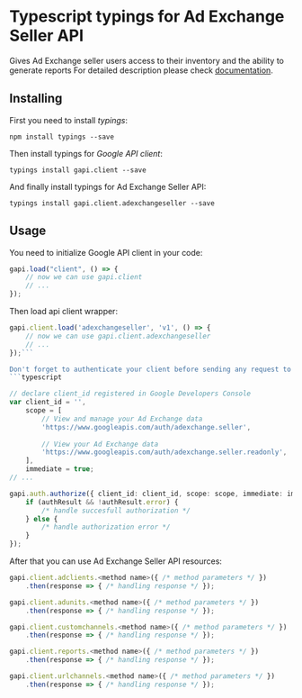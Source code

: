 # Typescript typings for Ad Exchange Seller API
Gives Ad Exchange seller users access to their inventory and the ability to generate reports
For detailed description please check [documentation](https://developers.google.com/ad-exchange/seller-rest/).

## Installing

First you need to install *typings*:
```
npm install typings --save 
```

Then install typings for *Google API client*:
```
typings install gapi.client --save 
```

And finally install typings for Ad Exchange Seller API:
```
typings install gapi.client.adexchangeseller --save 
```

## Usage

You need to initialize Google API client in your code:
```typescript
gapi.load("client", () => { 
    // now we can use gapi.client
    // ... 
});
```

Then load api client wrapper:
```typescript
gapi.client.load('adexchangeseller', 'v1', () => {
    // now we can use gapi.client.adexchangeseller
    // ... 
});```

Don't forget to authenticate your client before sending any request to resources:
```typescript

// declare client_id registered in Google Developers Console
var client_id = '',
    scope = [     
        // View and manage your Ad Exchange data
        'https://www.googleapis.com/auth/adexchange.seller',
    
        // View your Ad Exchange data
        'https://www.googleapis.com/auth/adexchange.seller.readonly',
    ],
    immediate = true;
// ...

gapi.auth.authorize({ client_id: client_id, scope: scope, immediate: immediate }, authResult => {
    if (authResult && !authResult.error) {
        /* handle succesfull authorization */
    } else {
        /* handle authorization error */
    }
});            
```

After that you can use Ad Exchange Seller API resources:

```typescript
gapi.client.adclients.<method name>({ /* method parameters */ })
    .then(response => { /* handling response */ });

gapi.client.adunits.<method name>({ /* method parameters */ })
    .then(response => { /* handling response */ });

gapi.client.customchannels.<method name>({ /* method parameters */ })
    .then(response => { /* handling response */ });

gapi.client.reports.<method name>({ /* method parameters */ })
    .then(response => { /* handling response */ });

gapi.client.urlchannels.<method name>({ /* method parameters */ })
    .then(response => { /* handling response */ });
```